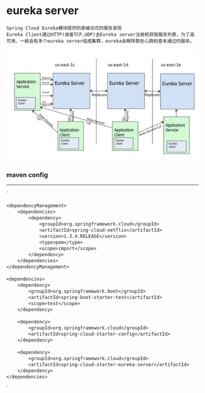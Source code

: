 # eureka server

    Spring Cloud Eureka模块提供的是被动式的服务发现
    Eureka Client通过HTTP(或者TCP,UDP)去Eureka server注册和获取服务列表，为了高可用，一般会有多个eureka server组成集群，eureka会移除那些心跳检查未通过的服务。
  
![](/doc/photo/eureka.png)

### maven config
---

`

    <dependencyManagement>
        <dependencies>
            <dependency>
                <groupId>org.springframework.cloud</groupId>
                <artifactId>spring-cloud-netflix</artifactId>
                <version>1.3.4.RELEASE</version>
                <type>pom</type>        
                <scope>import</scope>
            </dependency>
        </dependencies>
    </dependencyManagement>
    
    <dependencies>    
        <dependency>
            <groupId>org.springframework.boot</groupId>
            <artifactId>spring-boot-starter-test</artifactId>
            <scope>test</scope>
        </dependency>

        <dependency>
            <groupId>org.springframework.cloud</groupId>
            <artifactId>spring-cloud-starter-config</artifactId>
        </dependency>

        <dependency>
            <groupId>org.springframework.cloud</groupId>
            <artifactId>spring-cloud-starter-eureka-server</artifactId>
        </dependency>
    </dependencies>
`

